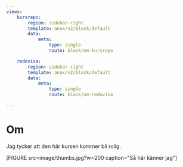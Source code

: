 ```yaml
---
views:
    kursrepo:
        region: sidebar-right
        template: anax/v2/block/default
        data:
            meta:
                type: single
                route: block/om-kursrepo

    redovisa:
        region: sidebar-right
        template: anax/v2/block/default
        data:
            meta:
                type: single
                route: block/om-redovisa
    
---
```

Om
=========================

Jag tycker att den här kursen kommer bli rolig.

[FIGURE src=image/thumbs.jpg?w=200 caption="Så här känner jag"]

